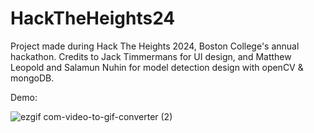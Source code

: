 # HackTheHeights24
Project made during Hack The Heights 2024, Boston College's annual hackathon. Credits to Jack Timmermans for UI design, and Matthew Leopold and Salamun Nuhin for model detection design with openCV & mongoDB.

Demo:



![ezgif com-video-to-gif-converter (2)](https://github.com/user-attachments/assets/f310fe0f-717f-41f4-9622-1cc988b77aea)

